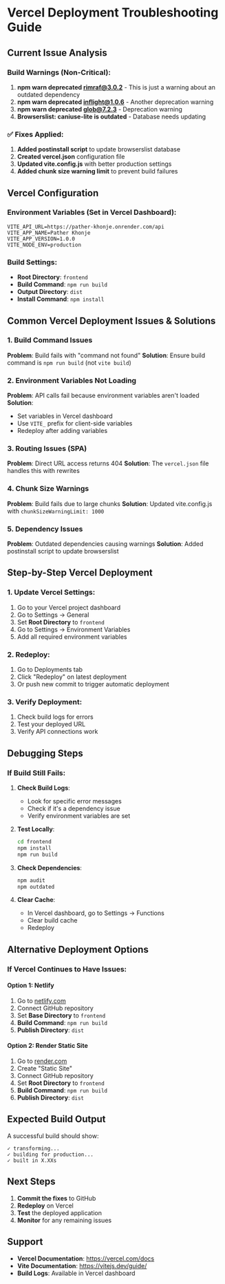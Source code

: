 # Vercel Deployment Troubleshooting Guide

## Current Issue Analysis

### Build Warnings (Non-Critical):
1. **npm warn deprecated rimraf@3.0.2** - This is just a warning about an outdated dependency
2. **npm warn deprecated inflight@1.0.6** - Another deprecation warning
3. **npm warn deprecated glob@7.2.3** - Deprecation warning
4. **Browserslist: caniuse-lite is outdated** - Database needs updating

### ✅ Fixes Applied:
1. **Added postinstall script** to update browserslist database
2. **Created vercel.json** configuration file
3. **Updated vite.config.js** with better production settings
4. **Added chunk size warning limit** to prevent build failures

## Vercel Configuration

### Environment Variables (Set in Vercel Dashboard):
```
VITE_API_URL=https://pather-khonje.onrender.com/api
VITE_APP_NAME=Pather Khonje
VITE_APP_VERSION=1.0.0
VITE_NODE_ENV=production
```

### Build Settings:
- **Root Directory**: `frontend`
- **Build Command**: `npm run build`
- **Output Directory**: `dist`
- **Install Command**: `npm install`

## Common Vercel Deployment Issues & Solutions

### 1. Build Command Issues
**Problem**: Build fails with "command not found"
**Solution**: Ensure build command is `npm run build` (not `vite build`)

### 2. Environment Variables Not Loading
**Problem**: API calls fail because environment variables aren't loaded
**Solution**: 
- Set variables in Vercel dashboard
- Use `VITE_` prefix for client-side variables
- Redeploy after adding variables

### 3. Routing Issues (SPA)
**Problem**: Direct URL access returns 404
**Solution**: The `vercel.json` file handles this with rewrites

### 4. Chunk Size Warnings
**Problem**: Build fails due to large chunks
**Solution**: Updated vite.config.js with `chunkSizeWarningLimit: 1000`

### 5. Dependency Issues
**Problem**: Outdated dependencies causing warnings
**Solution**: Added postinstall script to update browserslist

## Step-by-Step Vercel Deployment

### 1. Update Vercel Settings:
1. Go to your Vercel project dashboard
2. Go to Settings → General
3. Set **Root Directory** to `frontend`
4. Go to Settings → Environment Variables
5. Add all required environment variables

### 2. Redeploy:
1. Go to Deployments tab
2. Click "Redeploy" on latest deployment
3. Or push new commit to trigger automatic deployment

### 3. Verify Deployment:
1. Check build logs for errors
2. Test your deployed URL
3. Verify API connections work

## Debugging Steps

### If Build Still Fails:

1. **Check Build Logs**:
   - Look for specific error messages
   - Check if it's a dependency issue
   - Verify environment variables are set

2. **Test Locally**:
   ```bash
   cd frontend
   npm install
   npm run build
   ```

3. **Check Dependencies**:
   ```bash
   npm audit
   npm outdated
   ```

4. **Clear Cache**:
   - In Vercel dashboard, go to Settings → Functions
   - Clear build cache
   - Redeploy

## Alternative Deployment Options

### If Vercel Continues to Have Issues:

#### Option 1: Netlify
1. Go to [netlify.com](https://netlify.com)
2. Connect GitHub repository
3. Set **Base Directory** to `frontend`
4. **Build Command**: `npm run build`
5. **Publish Directory**: `dist`

#### Option 2: Render Static Site
1. Go to [render.com](https://render.com)
2. Create "Static Site"
3. Connect GitHub repository
4. Set **Root Directory** to `frontend`
5. **Build Command**: `npm run build`
6. **Publish Directory**: `dist`

## Expected Build Output

A successful build should show:
```
✓ transforming...
✓ building for production...
✓ built in X.XXs
```

## Next Steps

1. **Commit the fixes** to GitHub
2. **Redeploy** on Vercel
3. **Test** the deployed application
4. **Monitor** for any remaining issues

## Support

- **Vercel Documentation**: https://vercel.com/docs
- **Vite Documentation**: https://vitejs.dev/guide/
- **Build Logs**: Available in Vercel dashboard
